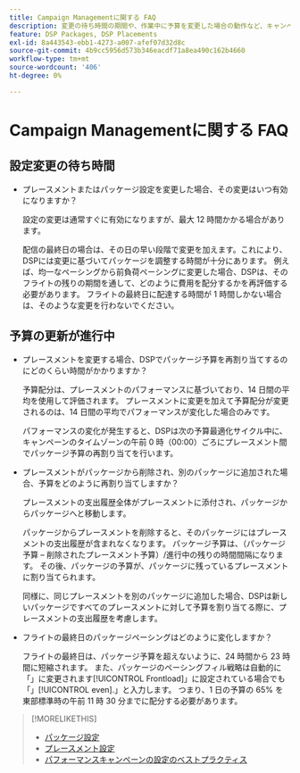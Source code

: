 ```yaml
---
title: Campaign Managementに関する FAQ
description: 変更の待ち時間の期間や、作業中に予算を変更した場合の動作など、キャンペーン管理について詳しく説明します。
feature: DSP Packages, DSP Placements
exl-id: 8a443543-ebb1-4273-a007-afef07d32d8c
source-git-commit: 4b9cc5956d573b346eacdf71a8ea490c162b4660
workflow-type: tm+mt
source-wordcount: '406'
ht-degree: 0%

---
```


# Campaign Managementに関する FAQ

<!-- Most of this information should be moved into the relevant topics (especially editing topics). -->

## 設定変更の待ち時間

* プレースメントまたはパッケージ設定を変更した場合、その変更はいつ有効になりますか？

  設定の変更は通常すぐに有効になりますが、最大 12 時間かかる場合があります。

  配信の最終日の場合は、その日の早い段階で変更を加えます。これにより、DSPには変更に基づいてパッケージを調整する時間が十分にあります。 例えば、均一なペーシングから前負荷ペーシングに変更した場合、DSPは、そのフライトの残りの期間を通して、どのように費用を配分するかを再評価する必要があります。 フライトの最終日に配達する時間が 1 時間しかない場合は、そのような変更を行わないでください。

## 予算の更新が進行中

* プレースメントを変更する場合、DSPでパッケージ予算を再割り当てするのにどのくらい時間がかかりますか？

  予算配分は、プレースメントのパフォーマンスに基づいており、14 日間の平均を使用して評価されます。 プレースメントに変更を加えて予算配分が変更されるのは、14 日間の平均でパフォーマンスが変化した場合のみです。

  パフォーマンスの変化が発生すると、DSPは次の予算最適化サイクル中に、キャンペーンのタイムゾーンの午前 0 時（00:00）ごろにプレースメント間でパッケージ予算の再割り当てを行います。

* プレースメントがパッケージから削除され、別のパッケージに追加された場合、予算をどのように再割り当てしますか？

  プレースメントの支出履歴全体がプレースメントに添付され、パッケージからパッケージへと移動します。

  パッケージからプレースメントを削除すると、そのパッケージにはプレースメントの支出履歴が含まれなくなります。 パッケージ予算は、（パッケージ予算 – 削除されたプレースメント予算）/進行中の残りの時間間隔になります。 その後、パッケージの予算が、パッケージに残っているプレースメントに割り当てられます。

  同様に、同じプレースメントを別のパッケージに追加した場合、DSPは新しいパッケージですべてのプレースメントに対して予算を割り当てる際に、プレースメントの支出履歴を考慮します。

* フライトの最終日のパッケージペーシングはどのように変化しますか？

  フライトの最終日は、パッケージ予算を超えないように、24 時間から 23 時間に短縮されます。 また、パッケージのペーシングフィル戦略は自動的に「」に変更されます[!UICONTROL Frontload]」に設定されている場合でも「」[!UICONTROL even].」と入力します。 つまり、1 日の予算の 65% を東部標準時の午前 11 時 30 分までに配分する必要があります。

>[!MORELIKETHIS]
>
>* [パッケージ設定](/help/dsp/campaign-management/packages/package-settings.md)
>* [プレースメント設定](/help/dsp/campaign-management/placements/placement-settings.md)
>* [パフォーマンスキャンペーンの設定のベストプラクティス](/help/dsp/optimization/campaign-best-practices-performance.md)
